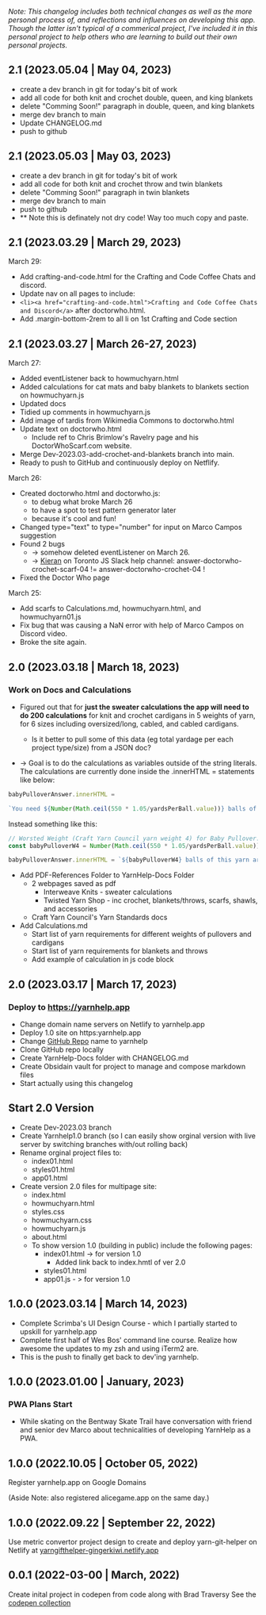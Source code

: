 *Note: This changelog includes both technical changes as well as the more personal process of, and reflections and influences on developing this app. Though the latter isn't typical of a commerical project, I've included it in this personal project to help others who are learning to build out their own personal projects.*

## 2.1 (2023.05.04 | May 04, 2023)

- create a dev branch in git for today's bit of work
- add all code for both knit and crochet double, queen, and king blankets
- delete "Comming Soon!" paragraph in double, queen, and king blankets
- merge dev branch to main
- Update CHANGELOG.md
- push to github

## 2.1 (2023.05.03 | May 03, 2023)

- create a dev branch in git for today's bit of work
- add all code for both knit and crochet throw and twin blankets
- delete "Comming Soon!" paragraph in twin blankets
- merge dev branch to main
- push to github
- ** Note this is definately not dry code! Way too much copy and paste.

## 2.1 (2023.03.29 | March 29, 2023)
March 29:
- Add crafting-and-code.html for the Crafting and Code Coffee Chats and discord.
- Update nav on all pages to include: 
- ``<li><a href="crafting-and-code.html">Crafting and Code Coffee Chats and Discord</a>``
after doctorwho.html.
- Add .margin-bottom-2rem to all li on 1st Crafting and Code section

## 2.1 (2023.03.27 | March 26-27, 2023)

March 27:
- Added eventListener back to howmuchyarn.html
- Added calculations for cat mats and baby blankets to blankets section on howmuchyarn.js
- Updated docs
- Tidied up comments in howmuchyarn.js
- Add image of tardis from Wikimedia Commons to doctorwho.html
- Update text on doctorwho.html 
	- Include ref to Chris Brimlow's Ravelry page and his DoctorWhoScarf.com website.
- Merge Dev-2023.03-add-crochet-and-blankets branch into main.
- Ready to push to GitHub and continuously deploy on Netflify.

March 26:
- Created doctorwho.html and doctorwho.js:
	- to debug what broke March 26
	- to have a spot to test pattern generator later
	- because it's cool and fun!
- Changed type="text" to type="number" for input on Marco Campos suggestion
- Found 2 bugs 
	- -> somehow deleted eventListener on March 26.
	- -> [Kieran](kieran.ca) on Toronto JS Slack help channel: answer-doctorwho-crochet-scarf-04 != answer-doctorwho-crochet-04 !
- Fixed the Doctor Who page

March 25: 
- Add scarfs to Calculations.md,  howmuchyarn.html,  and howmuchyarn01.js
- Fix bug that was causing a NaN error with help of Marco Campos on Discord video.
- Broke the site again.

## 2.0 (2023.03.18 | March 18, 2023)

### Work on Docs and Calculations
- Figured out that for **just the sweater calculations the app will need to do 200 calculations** for knit and crochet cardigans in 5 weights of yarn, for 6 sizes including oversized/long, cabled, and cabled cardigans.
	- Is it better to pull some of this data (eg total yardage per each project type/size) from a JSON doc?

- -> Goal is to do the calculations as variables outside of the string literals. The calculations are currently done inside the .innerHTML = statements like below:

```js
babyPulloverAnswer.innerHTML =

`You need ${Number(Math.ceil(550 * 1.05/yardsPerBall.value))} balls of this yarn for a baby pullover`
```

Instead something like this:
```js
// Worsted Weight (Craft Yarn Council yarn weight 4) for Baby Pullover:
const babyPulloverW4 = Number(Math.ceil(550 * 1.05/yardsPerBall.value))

babyPulloverAnswer.innerHTML = `${babyPulloverW4} balls of this yarn are needed for a baby pullover`
```

- Add PDF-References Folder to YarnHelp-Docs Folder
	- 2 webpages saved as pdf
		- Interweave Knits - sweater calculations
		- Twisted Yarn Shop - inc crochet, blankets/throws, scarfs, shawls, and accessories
	- Craft Yarn Council's Yarn Standards docs
- Add Calculations.md
	- Start list of yarn requirements for different weights of pullovers and cardigans
	- Start list of yarn requirements for blankets and throws
	- Add example of calculation in js code block

## 2.0 (2023.03.17 | March 17, 2023)

### Deploy to https://yarnhelp.app 

- Change domain name servers on Netlify to yarnhelp.app
- Deploy 1.0 site on https:yarnhelp.app
- Change [GitHub Repo](https://github.com/GingerKiwi/yarnhelp) name to yarnhelp
- Clone GitHub repo locally
- Create YarnHelp-Docs folder with CHANGELOG.md
- Create Obsidain vault for project to manage and compose markdown files
- Start actually using this changelog

## Start 2.0 Version

- Create Dev-2023.03 branch
- Create Yarnhelp1.0 branch (so I can easily show orginal version with live server by switching branches with/out rolling back)
- Rename orginal project files to:
	- index01.html
	- styles01.html
	- app01.html
- Create version 2.0 files for multipage site:
	- index.html
	- howmuchyarn.html
	- styles.css
	- howmuchyarn.css
	- howmuchyarn.js 
	- about.html
	- To show version 1.0 (building in public) include the following pages:
		- index01.html -> for version 1.0
			- Added link back to index.hmtl of ver 2.0
		- styles01.html
		- app01.js - > for version 1.0 

## 1.0.0 (2023.03.14 | March 14, 2023)

- Complete Scrimba's UI Design Course - which I partially started to upskill for yarnhelp.app
- Complete first half of Wes Bos' command line course. Realize how awesome the updates to my zsh and using iTerm2 are. 
- This is the push to finally get back to dev'ing yarnhelp.


## 1.0.0 (2023.01.00 | January, 2023)

### PWA Plans Start

- While skating on the Bentway Skate Trail have conversation with friend and senior dev Marco about technicalities of developing YarnHelp as a PWA.


## 1.0.0 (2022.10.05 | October 05, 2022)
Register yarnhelp.app on Google Domains

(Aside Note: also registered alicegame.app on the same day.)

## 1.0.0 (2022.09.22 | September 22, 2022)

Use metric convertor project design to create and deploy yarn-git-helper on Netlify at [yarngifthelper-gingerkiwi.netlify.app](https://yarngifthelper-gingerkiwi.netlify.app)

## 0.0.1 (2022-03-00 | March, 2022)

Create inital project in codepen from code along with Brad Traversy
See the [codepen collection](https://codepen.io/collection/WvMqQp)